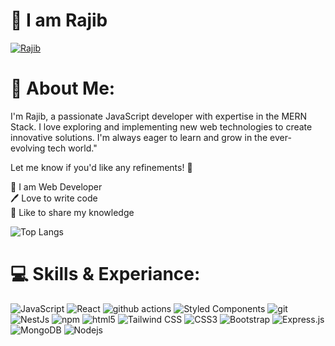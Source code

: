 # 👋 I am Rajib

[<img src='https://i.ibb.co.com/ZRBsPyYk/Black-and-White-Gradient-Personal-Linked-In-Banner.png?raw=true' alt='Rajib'>](https://github.com/Rajibbepary/)

<h1>💫 About Me:</h1>
I'm Rajib, a passionate JavaScript developer with expertise in the MERN Stack. I love exploring and implementing new web technologies to create innovative solutions.  I'm always eager to learn and grow in the ever-evolving tech world."

Let me know if you'd like any refinements! 🚀
<p>
👑 I am Web Developer <br> 
🖊️ Love to write code <br> 
🎤 Like to share my knowledge </p> 

![Top Langs](https://github-readme-stats.vercel.app/api/top-langs/?username=shovoalways&layout=compact)
<h1>💻 Skills & Experiance:</h1>

<p>
 <img alt="JavaScript" src="https://img.shields.io/badge/-JavaScript-F7DF1E?style=flat-square&logo=javascript&logoColor=white" />
  <img alt="React" src="https://img.shields.io/badge/-React-45b8d8?style=flat-square&logo=react&logoColor=white" />
  <img alt="github actions" src="https://img.shields.io/badge/-Github_Actions-2088FF?style=flat-square&logo=github-actions&logoColor=white" />
  <img alt="Styled Components" src="https://img.shields.io/badge/-Styled_Components-db7092?style=flat-square&logo=styled-components&logoColor=white" />
  <img alt="git" src="https://img.shields.io/badge/-Git-F05032?style=flat-square&logo=git&logoColor=white" />
  <img alt="NestJs" src="https://img.shields.io/badge/-NestJs-ea2845?style=flat-square&logo=nestjs&logoColor=white" />
  <img alt="npm" src="https://img.shields.io/badge/-NPM-CB3837?style=flat-square&logo=npm&logoColor=white" />
  <img alt="html5" src="https://img.shields.io/badge/-HTML5-E34F26?style=flat-square&logo=html5&logoColor=white" />
 <img alt="Tailwind CSS" src="https://img.shields.io/badge/-Tailwind%20CSS-38B2AC?style=flat-square&logo=tailwind-css&logoColor=white" />
<img alt="CSS3" src="https://img.shields.io/badge/-CSS3-1572B6?style=flat-square&logo=css3&logoColor=white" />
<img alt="Bootstrap" src="https://img.shields.io/badge/-Bootstrap-7952B3?style=flat-square&logo=bootstrap&logoColor=white" />
 
 <img alt="Express.js" src="https://img.shields.io/badge/-Express.js-000000?style=flat-square&logo=express&logoColor=white" />
  <img alt="MongoDB" src="https://img.shields.io/badge/-MongoDB-13aa52?style=flat-square&logo=mongodb&logoColor=white" />
  <img alt="Nodejs" src="https://img.shields.io/badge/-Nodejs-43853d?style=flat-square&logo=Node.js&logoColor=white" />
</p>
